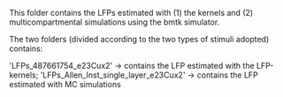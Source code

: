 This folder contains the LFPs estimated with (1) the kernels and (2) multicompartmental simulations using the bmtk simulator. 

The two folders (divided according to the two types of stimuli adopted) contains: 

'LFPs_487661754_e23Cux2' -> contains the LFP estimated with the LFP-kernels; 
'LFPs_Allen_Inst_single_layer_e23Cux2' -> contains the LFP estimated with MC simulations


